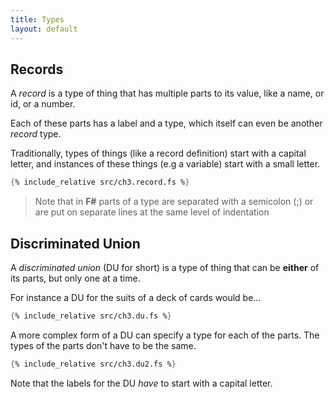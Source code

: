 ```yaml
---
title: Types
layout: default
---
```

## Records
A _record_ is a type of thing that has multiple parts to its value, like a name, or id, or a number.

Each of these parts has a label and a type, which itself can even be another _record_ type.

Traditionally, types of things (like a record definition) start with a capital letter, and instances of these things (e.g a variable) start with a small letter.

```fsharp
{% include_relative src/ch3.record.fs %}
```

> Note that in __F#__ parts of a type are separated with a semicolon (;) or are put on separate lines at the same level of indentation


## Discriminated Union 
A _discriminated union_ (DU for short) is a type of thing that can be __either__ of its parts, but only one at a time.

For instance a DU for the suits of a deck of cards would be...

```fsharp
{% include_relative src/ch3.du.fs %}
```

A more complex form of a DU can specify a type for each of the parts.  The types of the parts don't have to be the same.
```fsharp
{% include_relative src/ch3.du2.fs %}
```
Note that the labels for the DU _have_ to start with a capital letter.